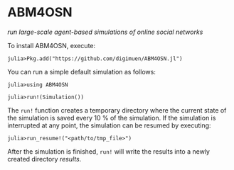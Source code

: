 # ABM4OSN

*run large-scale agent-based simulations of online social networks*  

To install ABM4OSN, execute:  

`julia>Pkg.add("https://github.com/digimuen/ABM4OSN.jl")`

You can run a simple default simulation as follows:  

```
julia>using ABM4OSN

julia>run!(Simulation())
```

The `run!` function creates a temporary directory where the current state of the simulation is saved every 10 % of the simulation. If the simulation is interrupted at any point, the simulation can be resumed by executing:  

`julia>run_resume!("<path/to/tmp_file>")`

After the simulation is finished, `run!` will write the results into a newly created directory *results*.
